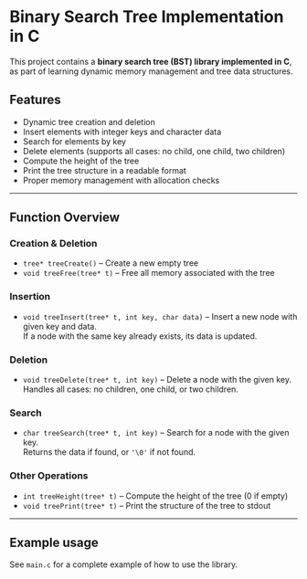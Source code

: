 # Binary Search Tree Implementation in C

This project contains a **binary search tree (BST) library implemented in C**, as part of learning dynamic memory management and tree data structures.

## Features

- Dynamic tree creation and deletion
- Insert elements with integer keys and character data
- Search for elements by key
- Delete elements (supports all cases: no child, one child, two children)
- Compute the height of the tree
- Print the tree structure in a readable format
- Proper memory management with allocation checks

---

## Function Overview

### Creation & Deletion
- `tree* treeCreate()` – Create a new empty tree
- `void treeFree(tree* t)` – Free all memory associated with the tree

### Insertion
- `void treeInsert(tree* t, int key, char data)` – Insert a new node with given key and data.  
  If a node with the same key already exists, its data is updated.

### Deletion
- `void treeDelete(tree* t, int key)` – Delete a node with the given key.  
  Handles all cases: no children, one child, or two children.

### Search
- `char treeSearch(tree* t, int key)` – Search for a node with the given key.  
  Returns the data if found, or `'\0'` if not found.

### Other Operations
- `int treeHeight(tree* t)` – Compute the height of the tree (0 if empty)
- `void treePrint(tree* t)` – Print the structure of the tree to stdout

---

## Example usage
See `main.c` for a complete example of how to use the library.  
